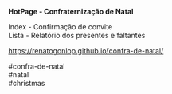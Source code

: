 <b>HotPage - Confraternização de Natal</b>

Index - Confirmação de convite<br>
Lista - Relatório dos presentes e faltantes

https://renatogonlop.github.io/confra-de-natal/

#confra-de-natal<br>#natal<br>#christmas
